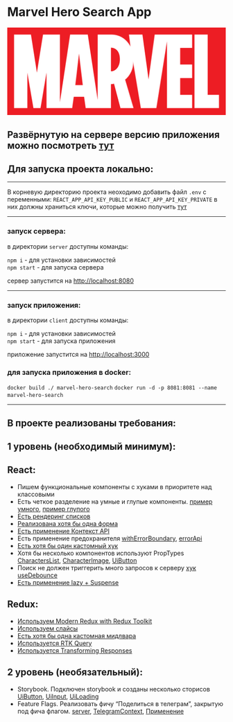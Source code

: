 # Marvel Hero Search App

<img src="./client/src/components/Header/img/marvelLogo.png">

## Развёрнутую на сервере версию приложения можно посмотреть [тут](http://185.204.2.127:8081/)

## Для запуска проекта локально:
---
В корневую директорию проекта неоходимо добавить файл `.env` с переменными: 
`REACT_APP_API_KEY_PUBLIC` и `REACT_APP_API_KEY_PRIVATE`
в них должны храниться ключи, которые можно получить [тут](https://developer.marvel.com/account)

---
### запуск сервера:
в директории `server` доступны команды:</br>

`npm i` - для установки зависимостей </br>
`npm start` - для запуска сервера

сервер запустится на [http://localhost:8080](http://localhost:8080)

---
### запуск приложения:

в директории `client` доступны команды:</br>

`npm i` - для установки зависимостей </br>
`npm start` - для запуска приложения

приложение запустится на [http://localhost:3000](http://localhost:3000)

### для запуска приложения в docker:

`docker build ./ marvel-hero-search`
`docker run -d -p 8081:8081 --name marvel-hero-search`

---

## В проекте реализованы требования:

## 1 уровень (необходимый минимум):

## React:

* Пишем функциональные компоненты c хуками в приоритете над классовыми
* Есть четкое разделение на умные и глупые компоненты. [пример умного](https://github.com/kindofugen/marvel-hero-search/blob/master/client/src/containers/HomePage/HomePage.jsx), [пример глупого](https://github.com/kindofugen/marvel-hero-search/blob/master/client/src/components/UI/UiButton/UiButton.jsx) 
* [Есть рендеринг списков](https://github.com/kindofugen/marvel-hero-search/blob/master/client/src/components/CharactersPage/CharactersList/CharactersList.jsx) 
* [Реализована хотя бы одна форма](https://github.com/kindofugen/marvel-hero-search/blob/master/client/src/components/UI/UiForm/UiForm.jsx) 
* [Есть применение Контекст API](https://github.com/kindofugen/marvel-hero-search/tree/master/client/src/context)
* Есть применение предохранителя [withErrorBoundary](https://github.com/kindofugen/marvel-hero-search/blob/master/client/src/App.jsx), [errorApi](https://github.com/kindofugen/marvel-hero-search/blob/master/client/src/containers/CharactersPage/CharactersPage.jsx)
* [Есть хотя бы один кастомный хук](https://github.com/kindofugen/marvel-hero-search/tree/master/client/src/hooks)
* Хотя бы несколько компонентов используют PropTypes [CharactersList](https://github.com/kindofugen/marvel-hero-search/blob/master/client/src/components/CharactersPage/CharactersList/CharactersList.jsx), [CharacterImage](https://github.com/kindofugen/marvel-hero-search/blob/master/client/src/components/CharacterInfoPage/CharacterImage/CharacterImage.jsx), [UiButton](https://github.com/kindofugen/marvel-hero-search/blob/master/client/src/components/UI/UiButton/UiButton.jsx)
* Поиск не должен триггерить много запросов к серверу [хук useDebounce](https://github.com/kindofugen/marvel-hero-search/blob/master/client/src/containers/HomePage/HomePage.jsx)
* [Есть применение lazy + Suspense](https://github.com/kindofugen/marvel-hero-search/blob/master/client/src/containers/CharacterInfoPage/CharacterInfoPage.jsx)

## Redux:

* [Используем Modern Redux with Redux Toolkit](https://github.com/kindofugen/marvel-hero-search/tree/master/client/src/store)
* [Используем слайсы](https://github.com/kindofugen/marvel-hero-search/tree/master/client/src/store/slice)
* [Есть хотя бы одна кастомная мидлвара](https://github.com/kindofugen/marvel-hero-search/blob/master/client/src/store/middleware/logger.js) 
* [Используется RTK Query](https://github.com/kindofugen/marvel-hero-search/blob/master/client/src/store/api/searchApi.js) 
* [Используется Transforming Responses](https://github.com/kindofugen/marvel-hero-search/blob/master/client/src/store/api/searchApi.js)

## 2 уровень (необязательный):

* Storybook. Подключен storybook и созданы несколько сторисов [UiButton](https://github.com/kindofugen/marvel-hero-search/blob/master/client/src/components/UI/UiButton/UiButton.stories.js), [UiInput](https://github.com/kindofugen/marvel-hero-search/blob/master/client/src/components/UI/UiInput/UiInput.stories.js), [UiLoading](https://github.com/kindofugen/marvel-hero-search/blob/master/client/src/components/UI/UiLoading/UiLoading.stories.js)
* Feature Flags. Реализовать фичу “Поделиться в телеграм”, закрытую под фича флагом. [server](https://github.com/kindofugen/marvel-hero-search/blob/master/server/routes/telegram/telegram.routes.js), [TelegramContext](https://github.com/kindofugen/marvel-hero-search/blob/master/client/src/context/TelegramProvider.jsx), [Применение](https://github.com/kindofugen/marvel-hero-search/blob/master/client/src/components/CharacterInfoPage/CharacterInfo/CharacterInfo.jsx)